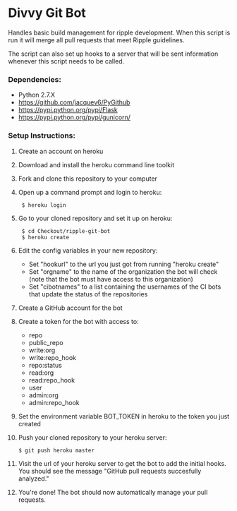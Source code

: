 Divvy Git Bot
==============

Handles basic build management for ripple development. When this script is run it will merge all pull requests that meet Ripple guidelines.

The script can also set up hooks to a server that will be sent information whenever this script needs to be called.

### Dependencies:

* Python 2.7.X
* https://github.com/jacquev6/PyGithub
* https://pypi.python.org/pypi/Flask
* https://pypi.python.org/pypi/gunicorn/

### Setup Instructions:

1. Create an account on heroku
2. Download and install the heroku command line toolkit
3. Fork and clone this repository to your computer
4. Open up a command prompt and login to heroku:

		$ heroku login

5. Go to your cloned repository and set it up on heroku:

		$ cd Checkout/ripple-git-bot
		$ heroku create

6. Edit the config variables in your new repository:
	* Set "hookurl" to the url you just got from running "heroku create"
	* Set "orgname" to the name of the organization the bot will check (note that the bot must have access to this organization)
	* Set "cibotnames" to a list containing the usernames of the CI bots that update the status of the repositories
7. Create a GitHub account for the bot
8. Create a token for the bot with access to:
	* repo
	* public\_repo
	* write:org
	* write:repo\_hook
	* repo:status
	* read:org
	* read:repo\_hook
	* user
	* admin:org
	* admin:repo\_hook
9. Set the environment variable BOT_TOKEN in heroku to the token you just created
10. Push your cloned repository to your heroku server:

		$ git push heroku master

11. Visit the url of your heroku server to get the bot to add the initial hooks. You should see the message "GitHub pull requests succesfully analyzed."
12. You're done! The bot should now automatically manage your pull requests.
